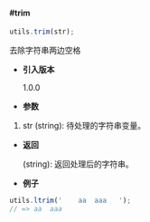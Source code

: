 #### #trim

```javascript
utils.trim(str);
```

去除字符串两边空格

- **引入版本**

    1.0.0

- **参数**

1. str (string): 待处理的字符串变量。

- **返回**

    (string): 返回处理后的字符串。

- **例子**

```javascript
utils.ltrim('    aa  aaa   ');
// => aa  aaa
```
